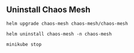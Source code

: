 ## Uninstall Chaos Mesh

`helm upgrade chaos-mesh chaos-mesh/chaos-mesh`

`helm uninstall chaos-mesh -n chaos-mesh`

`minikube stop`
